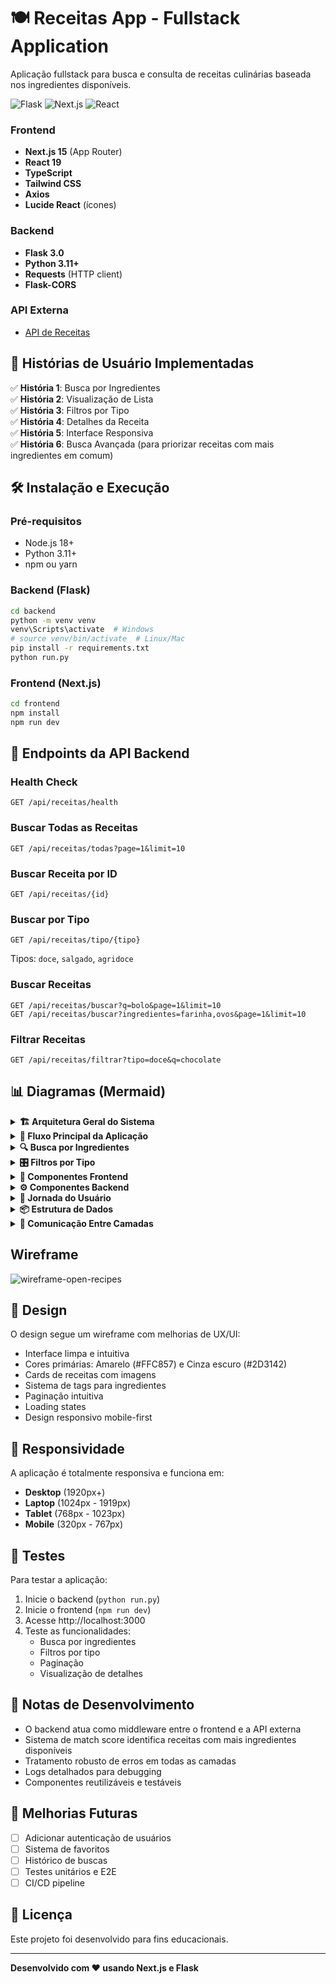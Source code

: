 # 🍽️ Receitas App - Fullstack Application

Aplicação fullstack para busca e consulta de receitas culinárias baseada nos ingredientes disponíveis.

![Flask](https://img.shields.io/badge/Flask-000000?style=for-the-badge&logo=Flask&logoColor=white)
![Next.js](https://img.shields.io/badge/next.js-000000?style=for-the-badge&logo=nextdotjs&logoColor=white)
![React](https://img.shields.io/badge/-ReactJs-61DAFB?logo=react&logoColor=white&style=for-the-badge) 

### Frontend
- **Next.js 15** (App Router)
- **React 19**
- **TypeScript**
- **Tailwind CSS**
- **Axios**
- **Lucide React** (ícones)

### Backend
- **Flask 3.0**
- **Python 3.11+**
- **Requests** (HTTP client)
- **Flask-CORS**

### API Externa
- [API de Receitas](https://api-receitas-pi.vercel.app)

## 👥 Histórias de Usuário Implementadas

✅ **História 1**: Busca por Ingredientes  
✅ **História 2**: Visualização de Lista  
✅ **História 3**: Filtros por Tipo  
✅ **História 4**: Detalhes da Receita  
✅ **História 5**: Interface Responsiva  
✅ **História 6**: Busca Avançada (para priorizar receitas com mais ingredientes em comum)  

## 🛠️ Instalação e Execução

### Pré-requisitos
- Node.js 18+ 
- Python 3.11+
- npm ou yarn

### Backend (Flask)

```bash
cd backend
python -m venv venv
venv\Scripts\activate  # Windows
# source venv/bin/activate  # Linux/Mac
pip install -r requirements.txt
python run.py
```

### Frontend (Next.js)

```bash
cd frontend
npm install
npm run dev
```

## 🔌 Endpoints da API Backend

### Health Check
```http
GET /api/receitas/health
```

### Buscar Todas as Receitas
```http
GET /api/receitas/todas?page=1&limit=10
```

### Buscar Receita por ID
```http
GET /api/receitas/{id}
```

### Buscar por Tipo
```http
GET /api/receitas/tipo/{tipo}
```
Tipos: `doce`, `salgado`, `agridoce`

### Buscar Receitas
```http
GET /api/receitas/buscar?q=bolo&page=1&limit=10
GET /api/receitas/buscar?ingredientes=farinha,ovos&page=1&limit=10
```

### Filtrar Receitas
```http
GET /api/receitas/filtrar?tipo=doce&q=chocolate
```

## 📊 Diagramas (Mermaid)

<details>
<summary><b>🏗️ Arquitetura Geral do Sistema</b></summary>

```mermaid
flowchart LR
    U((👤 Usuário))
    
    subgraph Frontend["🎨 Frontend - Next.js"]
        UI[Interface React]
        API[API Client]
    end
    
    subgraph Backend["⚙️ Backend - Flask"]
        Routes[Rotas]
        Service[Serviços]
    end
    
    DB[(🗄️ API Externa)]
    
    U -->|Interage| UI
    UI -->|HTTP| API
    API -->|REST| Routes
    Routes --> Service
    Service -->|Consulta| DB
    
    style U fill:#FFD700,stroke:#333,stroke-width:3px
    style Frontend fill:#E3F2FD,stroke:#1976D2,stroke-width:2px
    style Backend fill:#FFF3E0,stroke:#F57C00,stroke-width:2px
    style DB fill:#F3E5F5,stroke:#7B1FA2,stroke-width:2px
```

</details>

<details>
<summary><b>🔄 Fluxo Principal da Aplicação</b></summary>

```mermaid
flowchart TD
    A([🚀 Início]) --> B[Carrega Página]
    B --> C[Busca Receitas]
    C --> D{Sucesso?}
    D -->|✅ Sim| E[Exibe Receitas]
    D -->|❌ Não| F[Mostra Erro]
    E --> G([✨ Fim])
    F --> G
    
    style A fill:#4CAF50,stroke:#2E7D32,stroke-width:3px,color:#fff
    style E fill:#4CAF50,stroke:#2E7D32,stroke-width:2px,color:#fff
    style F fill:#F44336,stroke:#C62828,stroke-width:2px,color:#fff
    style G fill:#2196F3,stroke:#1565C0,stroke-width:3px,color:#fff
    style D fill:#FF9800,stroke:#E65100,stroke-width:2px
```

</details>

<details>
<summary><b>🔍 Busca por Ingredientes</b></summary>

```mermaid
sequenceDiagram
    autonumber
    actor 👤 as Usuário
    participant 🔍 as SearchBar
    participant ⚡ as Hook
    participant 🌐 as Backend
    participant 💾 as API
    
    👤->>🔍: Digite ingredientes
    🔍->>⚡: Enviar busca
    activate ⚡
    ⚡->>🌐: GET /buscar
    activate 🌐
    🌐->>💾: Consulta dados
    activate 💾
    💾-->>🌐: Resultados
    deactivate 💾
    🌐->>🌐: Calcula match_score
    🌐-->>⚡: Lista ordenada
    deactivate 🌐
    ⚡->>⚡: Atualiza estado
    ⚡-->>👤: Mostra receitas
    deactivate ⚡
    
    Note over 🌐,💾: Consolida múltiplas<br/>requisições
```

</details>

<details>
<summary><b>🎛️ Filtros por Tipo</b></summary>

```mermaid
flowchart LR
    A[👤 Clica Filtro] --> B{Qual?}
    B -->|🍰 Doce| C[Filtra Doce]
    B -->|🍕 Salgado| D[Filtra Salgado]
    B -->|🍜 Agridoce| E[Filtra Agridoce]
    B -->|📋 Todas| F[Remove Filtro]
    
    C --> G[📡 Backend]
    D --> G
    E --> G
    F --> G
    
    G --> H[✨ Atualiza Lista]
    
    style A fill:#FFD700,stroke:#F57C00,stroke-width:2px
    style B fill:#FF9800,stroke:#E65100,stroke-width:2px
    style H fill:#4CAF50,stroke:#2E7D32,stroke-width:2px,color:#fff
    style G fill:#2196F3,stroke:#1565C0,stroke-width:2px,color:#fff
```

</details>

<details>
<summary><b>🧩 Componentes Frontend</b></summary>

```mermaid
graph TD
    A[📱 Page] --> B[🎯 Header]
    A --> C[🔍 SearchBar]
    A --> D[🎛️ FilterBar]
    A --> E[📋 RecipeList]
    A --> F[⚡ useReceitas]
    
    E --> G[🍽️ RecipeCard]
    F --> H[🌐 API Service]
    
    style A fill:#2196F3,stroke:#1565C0,stroke-width:3px,color:#fff
    style F fill:#4CAF50,stroke:#2E7D32,stroke-width:2px,color:#fff
    style H fill:#FF9800,stroke:#E65100,stroke-width:2px,color:#fff
    style G fill:#FFD700,stroke:#F57C00,stroke-width:2px
```

</details>

<details>
<summary><b>⚙️ Componentes Backend</b></summary>

```mermaid
graph TD
    A[⚙️ Flask App] --> B[🛣️ Routes]
    B --> C[💼 APIService]
    C --> D[🌐 API Externa]
    
    B --> E[🛡️ Error Handler]
    C --> F[📝 Logger]
    
    style A fill:#FF9800,stroke:#E65100,stroke-width:3px,color:#fff
    style C fill:#4CAF50,stroke:#2E7D32,stroke-width:2px,color:#fff
    style D fill:#9C27B0,stroke:#6A1B9A,stroke-width:2px,color:#fff
    style E fill:#F44336,stroke:#C62828,stroke-width:2px,color:#fff
```

</details>

<details>
<summary><b>🎯 Jornada do Usuário</b></summary>

```mermaid
journey
    title 🎯 Jornada: Encontrar Receita
    section Entrada
        Abrir app: 5: Usuário
        Ver interface: 4: Usuário
    section Busca
        Digitar ingredientes: 5: Usuário
        Pesquisar: 5: Usuário
        Ver resultados: 5: Usuário
    section Decisão
        Escolher receita: 5: Usuário
        Ler detalhes: 5: Usuário
        Fazer receita: 5: Usuário
```

</details>

<details>
<summary><b>📦 Estrutura de Dados</b></summary>

```mermaid
erDiagram
    RECEITA ||--o{ INGREDIENTE : contém
    RECEITA {
        int id
        string nome
        string tipo
        int match_score
    }
    INGREDIENTE {
        int id
        array nomes
        int receita_id
    }
    RESPONSE ||--|{ RECEITA : inclui
    RESPONSE {
        array data
        object meta
    }
```

</details>

<details>
<summary><b>🔄 Comunicação Entre Camadas</b></summary>

```mermaid
sequenceDiagram
    participant 👤 as User
    participant 🎨 as UI
    participant ⚡ as Hook
    participant 🌐 as API
    
    👤->>🎨: Interação
    🎨->>⚡: Ação
    activate ⚡
    ⚡->>🌐: Request
    activate 🌐
    🌐-->>⚡: Response
    deactivate 🌐
    ⚡->>⚡: Update
    ⚡-->>🎨: Render
    deactivate ⚡
    🎨-->>👤: Resultado
```

</details>

## Wireframe
![wireframe-open-recipes](https://github.com/user-attachments/assets/31246852-e8aa-4ef5-a280-d6aed9c2b863)

## 🎨 Design

O design segue um wireframe com melhorias de UX/UI:
- Interface limpa e intuitiva
- Cores primárias: Amarelo (#FFC857) e Cinza escuro (#2D3142)
- Cards de receitas com imagens
- Sistema de tags para ingredientes
- Paginação intuitiva
- Loading states
- Design responsivo mobile-first

## 📱 Responsividade

A aplicação é totalmente responsiva e funciona em:
- **Desktop** (1920px+)
- **Laptop** (1024px - 1919px)
- **Tablet** (768px - 1023px)
- **Mobile** (320px - 767px)

## 🧪 Testes

Para testar a aplicação:

1. Inicie o backend (`python run.py`)
2. Inicie o frontend (`npm run dev`)
3. Acesse http://localhost:3000
4. Teste as funcionalidades:
   - Busca por ingredientes
   - Filtros por tipo
   - Paginação
   - Visualização de detalhes

## 📝 Notas de Desenvolvimento

- O backend atua como middleware entre o frontend e a API externa
- Sistema de match score identifica receitas com mais ingredientes disponíveis
- Tratamento robusto de erros em todas as camadas
- Logs detalhados para debugging
- Componentes reutilizáveis e testáveis

## 🔧 Melhorias Futuras

- [ ] Adicionar autenticação de usuários
- [ ] Sistema de favoritos
- [ ] Histórico de buscas
- [ ] Testes unitários e E2E
- [ ] CI/CD pipeline

## 📄 Licença

Este projeto foi desenvolvido para fins educacionais.

***

**Desenvolvido com ❤️ usando Next.js e Flask**
```
